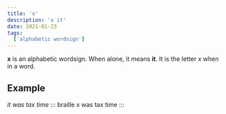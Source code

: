 ```yaml
---
title: 'x'
description: 'x it'
date: 2021-01-23
tags:
  ['alphabetic wordsign']
---
```


**x** is an alphabetic wordsign. When alone, it means **it**. It is the letter x when in a word.

## Example

*it was tax time*
::: braille
x was tax time
:::